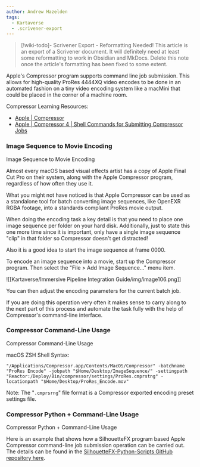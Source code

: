 ```yaml
---
author: Andrew Hazelden
tags:
  - Kartaverse
  - .scrivener-export
---
```




> [!wiki-todo]- Scrivener Export - Reformatting Needed!
> This article is an export of a Scrivener document. It will definitely need at least some reformatting to work in Obsidian and MkDocs. Delete this note once the article's formatting  has been fixed to some extent.

Apple's Compressor program supports command line job submission. This allows for high-quality ProRes 4444XQ video encodes to be done in an automated fashion on a tiny video encoding system like a macMini that could be placed in the corner of a machine room.

Compressor Learning Resources:

-   [Apple \| Compressor](https://www.apple.com/final-cut-pro/compressor/)
-   [Apple \| Compressor 4 \| Shell Commands for Submitting Compressor Jobs](https://help.apple.com/compressor/mac/4.0/en/compressor/usermanual/index.html#chapter=C%26section=1%26tasks=true)

### Image Sequence to Movie Encoding

Image Sequence to Movie Encoding

Almost every macOS based visual effects artist has a copy of Apple Final Cut Pro on their system, along with the Apple Compressor program, regardless of how often they use it.

What you might not have noticed is that Apple Compressor can be used as a standalone tool for batch converting image sequences, like OpenEXR RGBA footage, into a standards compliant ProRes movie output.

When doing the encoding task a key detail is that you need to place one image sequence per folder on your hard disk. Additionally, just to state this one more time since it is important, only have a single image sequence "clip" in that folder so Compressor doesn't get distracted!

Also it is a good idea to start the image sequence at frame 0000.

To encode an image sequence into a movie, start up the Compressor program. Then select the "File \> Add Image Sequence..." menu item.

![[Kartaverse/Immersive Pipeline Integration Guide/img/image106.png]]

You can then adjust the encoding parameters for the current batch job.

If you are doing this operation very often it makes sense to carry along to the next part of this process and automate the task fully with the help of Compressor's command-line interface.

### Compressor Command-Line Usage

Compressor Command-Line Usage

macOS ZSH Shell Syntax:

    "/Applications/Compressor.app/Contents/MacOS/Compressor" -batchname "ProRes Encode" -jobpath "$Home/Desktop/ImageSequence/" -settingpath "Reactor:/Deploy/Bin/compressor/settings/ProRes.cmprstng" -locationpath "$Home/Desktop/ProRes_Encode.mov"

Note: The "`.cmprsrng`" file format is a Compressor exported encoding preset settings file.

### Compressor Python + Command-Line Usage

Compressor Python + Command-Line Usage

Here is an example that shows how a SilhouetteFX program based Apple Compressor command-line job submission operation can be carried out. The details can be found in the [SilhouetteFX-Python-Scripts GitHub repository here](https://github.com/AndrewHazelden/SilhouetteFX-Python-Scripts/blob/master/Scripts/actions/achEncodeMovieProRes.py).